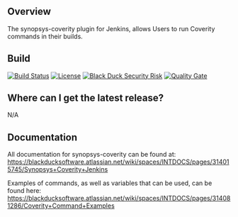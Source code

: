 ## Overview ##
The synopsys-coverity plugin for Jenkins, allows Users to run Coverity commands in their builds. 

## Build ##

[![Build Status](https://travis-ci.org/jenkinsci/synopsys-coverity-plugin.svg?branch=master)](https://travis-ci.org/jenkinsci/synopsys-coverity-plugin)
[![License](https://img.shields.io/badge/License-Apache%202.0-blue.svg)](https://opensource.org/licenses/Apache-2.0) 
[![Black Duck Security Risk](https://copilot.blackducksoftware.com/github/repos/jenkinsci/synopsys-coverity-plugin/branches/master/badge-risk.svg)](https://copilot.blackducksoftware.com/github/repos/jenkinsci/synopsys-coverity-plugin/branches/master)
[![Quality Gate](https://sonarcloud.io/api/project_badges/measure?project=org.jenkins-ci.plugins%3Asig-coverity&metric=alert_status)](https://sonarcloud.io/dashboard?id=org.jenkins-ci.plugins%3Asig-coverity)

## Where can I get the latest release? ##
N/A

## Documentation ##
All documentation for synopsys-coverity can be found at:  https://blackducksoftware.atlassian.net/wiki/spaces/INTDOCS/pages/314015745/Synopsys+Coverity+Jenkins

Examples of commands, as well as variables that can be used, can be found here: https://blackducksoftware.atlassian.net/wiki/spaces/INTDOCS/pages/314081286/Coverity+Command+Examples
